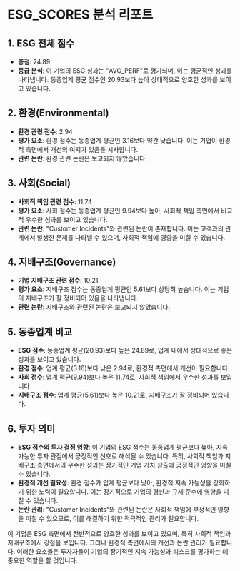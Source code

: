 # ESG_SCORES 분석 리포트

## 1. ESG 전체 점수
- **총점**: 24.89
- **등급 분석**: 이 기업의 ESG 성과는 "AVG_PERF"로 평가되며, 이는 평균적인 성과를 나타냅니다. 동종업계 평균 점수인 20.93보다 높아 상대적으로 양호한 성과를 보이고 있습니다.

## 2. 환경(Environmental)
- **환경 관련 점수**: 2.94
- **평가 요소**: 환경 점수는 동종업계 평균인 3.16보다 약간 낮습니다. 이는 기업이 환경적 측면에서 개선의 여지가 있음을 시사합니다.
- **관련 논란**: 환경 관련 논란은 보고되지 않았습니다.

## 3. 사회(Social)
- **사회적 책임 관련 점수**: 11.74
- **평가 요소**: 사회 점수는 동종업계 평균인 9.94보다 높아, 사회적 책임 측면에서 비교적 우수한 성과를 보이고 있습니다.
- **관련 논란**: "Customer Incidents"와 관련된 논란이 존재합니다. 이는 고객과의 관계에서 발생한 문제를 나타낼 수 있으며, 사회적 책임에 영향을 미칠 수 있습니다.

## 4. 지배구조(Governance)
- **기업 지배구조 관련 점수**: 10.21
- **평가 요소**: 지배구조 점수는 동종업계 평균인 5.61보다 상당히 높습니다. 이는 기업의 지배구조가 잘 정비되어 있음을 나타냅니다.
- **관련 논란**: 지배구조와 관련된 논란은 보고되지 않았습니다.

## 5. 동종업계 비교
- **ESG 점수**: 동종업계 평균(20.93)보다 높은 24.89로, 업계 내에서 상대적으로 좋은 성과를 보이고 있습니다.
- **환경 점수**: 업계 평균(3.16)보다 낮은 2.94로, 환경적 측면에서 개선이 필요합니다.
- **사회 점수**: 업계 평균(9.94)보다 높은 11.74로, 사회적 책임에서 우수한 성과를 보입니다.
- **지배구조 점수**: 업계 평균(5.61)보다 높은 10.21로, 지배구조가 잘 정비되어 있습니다.

## 6. 투자 의미
- **ESG 점수의 투자 결정 영향**: 이 기업의 ESG 점수는 동종업계 평균보다 높아, 지속 가능한 투자 관점에서 긍정적인 신호로 해석될 수 있습니다. 특히, 사회적 책임과 지배구조 측면에서의 우수한 성과는 장기적인 기업 가치 창출에 긍정적인 영향을 미칠 수 있습니다.
- **환경적 개선 필요성**: 환경 점수가 업계 평균보다 낮아, 환경적 지속 가능성을 강화하기 위한 노력이 필요합니다. 이는 장기적으로 기업의 평판과 규제 준수에 영향을 미칠 수 있습니다.
- **논란 관리**: "Customer Incidents"와 관련된 논란은 사회적 책임에 부정적인 영향을 미칠 수 있으므로, 이를 해결하기 위한 적극적인 관리가 필요합니다.

이 기업은 ESG 측면에서 전반적으로 양호한 성과를 보이고 있으며, 특히 사회적 책임과 지배구조에서 강점을 보입니다. 그러나 환경적 측면에서의 개선과 논란 관리가 필요합니다. 이러한 요소들은 투자자들이 기업의 장기적인 지속 가능성과 리스크를 평가하는 데 중요한 역할을 할 것입니다.